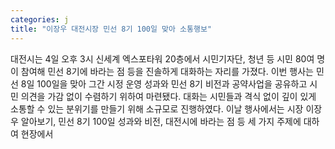 ```yaml
---
categories: j
title: "이장우 대전시장 민선 8기 100일 맞아 소통행보"
---
```

대전시는 4일 오후 3시 신세계 엑스포타워 20층에서 시민기자단, 청년 등 시민 80여 명이 참여해 민선 8기에 바라는 점 등을 진솔하게 대화하는 자리를 가졌다. 이번 행사는 민선 8일 100일을 맞아 그간 시정 운영 성과와 민선 8기 비전과 공약사업을 공유하고 시민 의견을 가감 없이 수렴하기 위하여 마련됐다. 대화는 시민들과 격식 없이 깊이 있게 소통할 수 있는 분위기를 만들기 위해 소규모로 진행하였다. 이날 행사에서는 시장 이장우 알아보기, 민선 8기 100일 성과와 비전, 대전시에 바라는 점 등 세 가지 주제에 대하여 현장에서